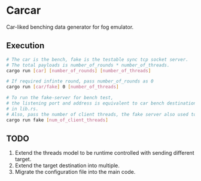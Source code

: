 # Carcar
Car-liked benching data generator for fog emulator.

## Execution
```bash
# The car is the bench, fake is the testable sync tcp socket server.
# The total payloads is number_of_rounds * number_of_threads.
cargo run [car] [number_of_rounds] [number_of_threads]

# If required infinte round, pass number_of_rounds as 0
cargo run [car/fake] 0 [number_of_threads]

# To run the fake-server for bench test,
# the listening port and address is equivalent to car bench destination,
# in lib.rs.
# Also, pass the number of client threads, the fake server also used to bench.
cargo run fake [num_of_client_threads]
```

## TODO
1. Extend the threads model to be runtime controlled with sending different target.
2. Extend the target destination into multiple.
3. Migrate the configuration file into the main code.
